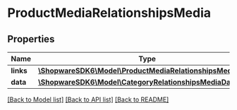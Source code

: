 # ProductMediaRelationshipsMedia

## Properties
Name | Type | Description | Notes
------------ | ------------- | ------------- | -------------
**links** | [**\ShopwareSDK6\Model\ProductMediaRelationshipsMediaLinks**](ProductMediaRelationshipsMediaLinks.md) |  | [optional] 
**data** | [**\ShopwareSDK6\Model\CategoryRelationshipsMediaData**](CategoryRelationshipsMediaData.md) |  | [optional] 

[[Back to Model list]](../../README.md#documentation-for-models) [[Back to API list]](../../README.md#documentation-for-api-endpoints) [[Back to README]](../../README.md)

